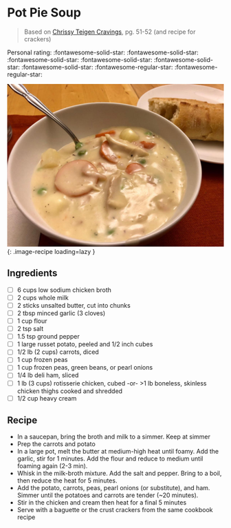 # Pot Pie Soup

> Based on [Chrissy Teigen Cravings], pg. 51-52 (and recipe for crackers)

  [Chrissy Teigen Cravings]: https://www.penguinrandomhouse.com/books/252973/cravings-by-chrissy-teigen-with-adeena-sussman/

<!-- {cts} rating=3; (User can specify rating on scale of 1-5) -->

Personal rating: :fontawesome-solid-star: :fontawesome-solid-star: :fontawesome-solid-star: :fontawesome-solid-star: :fontawesome-solid-star: :fontawesome-solid-star: :fontawesome-regular-star: :fontawesome-regular-star:

<!-- {cte} -->

<!-- {cts} name_image=pot_pie_soup.jpeg; (User can specify image name) -->

![pot_pie_soup.jpeg](./pot_pie_soup.jpeg){: .image-recipe loading=lazy }

<!-- {cte} -->

## Ingredients

* [ ] 6 cups low sodium chicken broth
* [ ] 2 cups whole milk
* [ ] 2 sticks unsalted butter, cut into chunks
* [ ] 2 tbsp minced garlic (3 cloves)
* [ ] 1 cup flour
* [ ] 2 tsp salt
* [ ] 1.5 tsp ground pepper
* [ ] 1 large russet potato, peeled and 1/2 inch cubes
* [ ] 1/2 lb (2 cups) carrots, diced
* [ ] 1 cup frozen peas
* [ ] 1 cup frozen peas, green beans, or pearl onions
* [ ] 1/4 lb deli ham, sliced
* [ ] 1 lb (3 cups) rotisserie chicken, cubed -or- >1 lb boneless, skinless chicken thighs cooked and shredded
* [ ] 1/2 cup heavy cream

## Recipe

* In a saucepan, bring the broth and milk to a simmer. Keep at simmer
* Prep the carrots and potato
* In a large pot, melt the butter at medium-high heat until foamy. Add the garlic, stir for 1 minutes. Add the flour and reduce to medium until foaming again (2-3 min).
* Whisk in the milk-broth mixture. Add the salt and pepper. Bring to a boil, then reduce the heat for 5 minutes.
* Add the potato, carrots, peas, pearl onions (or substitute), and ham. Simmer until the potatoes and carrots are tender (~20 minutes).
* Stir in the chicken and cream then heat for a final 5 minutes
* Serve with a baguette or the crust crackers from the same cookbook recipe
